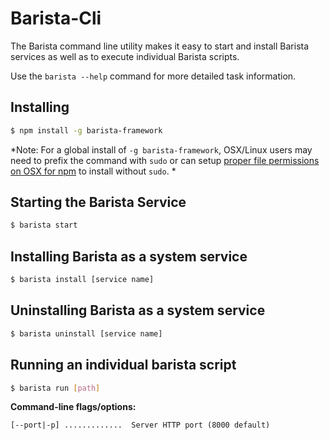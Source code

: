 ﻿Barista-Cli
=========

The Barista command line utility makes it easy to start and install Barista services as well as to execute individual Barista scripts.

Use the `barista --help` command for more detailed task information.

## Installing

```bash
$ npm install -g barista-framework
```

*Note: For a global install of `-g barista-framework`, OSX/Linux users may need to prefix the command with `sudo` or can setup [proper file permissions on OSX for npm](http://www.johnpapa.net/how-to-use-npm-global-without-sudo-on-osx/) to install without `sudo`. *


## Starting the Barista Service

```bash
$ barista start
```

## Installing Barista as a system service

```bash
$ barista install [service name]
```

## Uninstalling Barista as a system service

```bash
$ barista uninstall [service name]
```

## Running an individual barista script

```bash
$ barista run [path]
```

__Command-line flags/options:__

    [--port|-p] .............  Server HTTP port (8000 default)